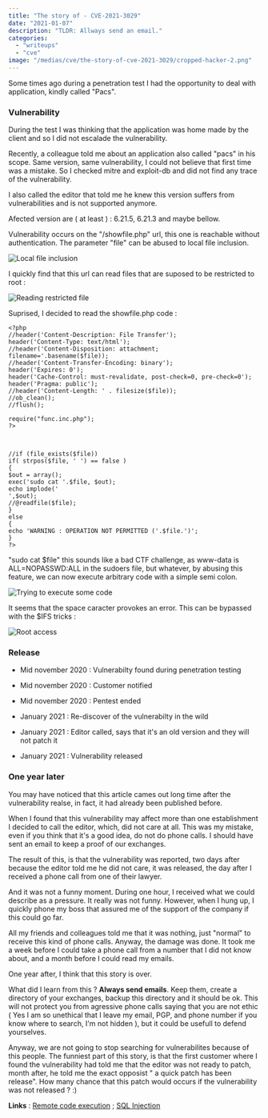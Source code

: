 ```yaml
---
title: "The story of - CVE-2021-3029"
date: "2021-01-07"
description: "TLDR: Allways send an email."
categories:
  - "writeups"
  - "cve"
image: "/medias/cve/the-story-of-cve-2021-3029/cropped-hacker-2.png"
---
```


Some times ago during a penetration test I had the opportunity to deal with application, kindly called "Pacs".

### Vulnerability

During the test I was thinking that the application was home made by the client and so I did not escalade the vulnerability.

Recently, a colleague told me about an application also called "pacs" in his scope. Same version, same vulnerability, I could not believe that first time was a mistake. So I checked mitre and exploit-db and did not find any trace of the vulnerability.

I also called the editor that told me he knew this version suffers from vulnerabilities and is not supported anymore.

Afected version are ( at least ) : 6.21.5, 6.21.3 and maybe bellow.

Vulnerability occurs on the "/showfile.php" url, this one is reachable without authentication. The parameter "file" can be abused to local file inclusion.

![Local file inclusion](/medias/cve/the-story-of-cve-2021-3029/image.png)

I quickly find that this url can read files that are suposed to be restricted to root :

![Reading restricted file](/medias/cve/the-story-of-cve-2021-3029/image-1.png)

Suprised, I decided to read the showfile.php code :

```
<?php
//header('Content-Description: File Transfer');
header('Content-Type: text/html');
//header('Content-Disposition: attachment; filename='.basename($file));
//header('Content-Transfer-Encoding: binary');
header('Expires: 0');
header('Cache-Control: must-revalidate, post-check=0, pre-check=0');
header('Pragma: public');
//header('Content-Length: ' . filesize($file));
//ob_clean();
//flush();

require("func.inc.php");
?>



//if (file_exists($file))
if( strpos($file, ' ') == false )
{
$out = array();
exec('sudo cat '.$file, $out);
echo implode('
',$out);
//@readfile($file);
}
else
{
echo 'WARNING : OPERATION NOT PERMITTED ('.$file.')';
}
?>
```

"sudo cat $file" this sounds like a bad CTF challenge, as www-data is ALL=NOPASSWD:ALL in the sudoers file, but whatever, by abusing this feature, we can now execute arbitrary code with a simple semi colon.

![Trying to execute some code](/medias/cve/the-story-of-cve-2021-3029/image-2.png)

It seems that the space caracter provokes an error. This can be bypassed with the $IFS tricks :

![Root access](/medias/cve/the-story-of-cve-2021-3029/image-3.png)

### Release

- Mid november 2020 : Vulnerabilty found during penetration testing
- Mid november 2020 : Customer notified
- Mid november 2020 : Pentest ended

- January 2021 : Re-discover of the vulnerabilty in the wild
- January 2021 : Editor called, says that it's an old version and they will not patch it
- January 2021 : Vulnerability released

### One year later

You may have noticed that this article cames out long time after the vulnerability realse, in fact, it had already been published before.

When I found that this vulnerability may affect more than one establishment I decided to call the editor, which, did not care at all. This was my mistake, even if you think that it's a good idea, do not do phone calls. I should have sent an email to keep a proof of our exchanges.

The result of this, is that the vulnerability was reported, two days after because the editor told me he did not care, it was released, the day after I received a phone call from one of their lawyer.

And it was not a funny moment. During one hour, I received what we could describe as a pressure. It really was not funny. However, when I hung up, I quickly phone my boss that assured me of the support of the company if this could go far.

All my friends and colleagues told me that it was nothing, just "normal" to receive this kind of phone calls. Anyway, the damage was done. It took me a week before I could take a phone call from a number that I did not know about, and a month before I could read my emails.

One year after, I think that this story is over.

What did I learn from this ? **Always send emails**. Keep them, create a directory of your exchanges, backup this directory and it should be ok. This will not protect you from agressive phone calls saying that you are not ethic ( Yes I am so unethical that I leave my email, PGP, and phone number if you know where to search, I'm not hidden ), but it could be usefull to defend yourselves.

Anyway, we are not going to stop searching for vulnerabilites because of this people. The funniest part of this story, is that the first customer where I found the vulnerability had told me that the editor was not ready to patch, month after, he told me the exact opposist " a quick patch has been release". How many chance that this patch would occurs if the vulnerability was not released ? :)

**Links** : [Remote code execution](https://www.exploit-db.com/exploits/49388) ; [SQL Injection](https://www.exploit-db.com/exploits/49392)
